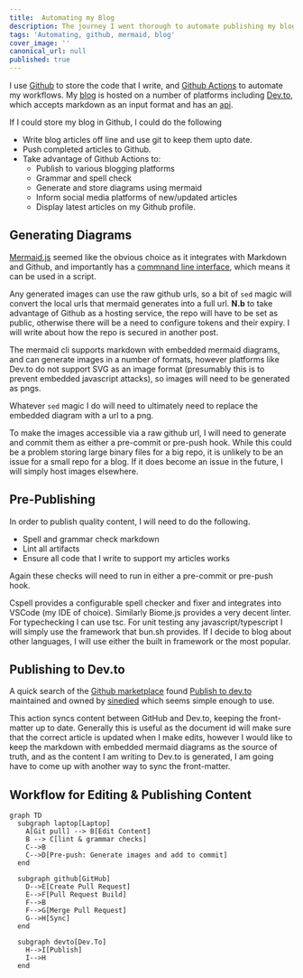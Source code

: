 ```yaml
---
title:  Automating my Blog
description: The journey I went thorough to automate publishing my blog.
tags: 'Automating, github, mermaid, blog'
cover_image: ''
canonical_url: null
published: true
---
```


I use [Github](https://www.github.com) to store the code that I write, and [Github Actions](https://github.com/features/actions) to automate my workflows. My [blog](https://dev.to/jonashdown) is hosted on a number of platforms including [Dev.to](https://dev.to/jonashdown), which accepts markdown as an input format and has an [api](https://developers.forem.com/api).

If I could store my blog in Github, I could do the following

- Write blog articles off line and use git to keep them upto date.
- Push completed articles to Github.
- Take advantage of Github Actions to:
  - Publish to various blogging platforms
  - Grammar and spell check
  - Generate and store diagrams using mermaid
  - Inform social media platforms of new/updated articles
  - Display latest articles on my Github profile.

## Generating Diagrams

[Mermaid.js](https://mermaid.js.org/) seemed like the obvious choice as it integrates with Markdown and Github, and importantly has a [commnand line interface](https://github.com/mermaid-js/mermaid-cli), which means it can be used in a script.

Any generated images can use the raw github urls, so a bit of `sed` magic will convert the local urls that mermaid generates into a full url. **N.b** to take advantage of Github as a hosting service, the repo will have to be set as public, otherwise there will be a need to configure tokens and their expiry. I will write about how the repo is secured in another post.

The mermaid cli supports markdown with embedded mermaid diagrams, and can generate images in a number of formats, however platforms like Dev.to do not support SVG as an image format (presumably this is to prevent embedded javascript attacks), so images will need to be generated as pngs.

Whatever `sed` magic I do will need to ultimately need to replace the embedded diagram with a url to a png.

To make the images accessible via a raw github url, I will need to generate and commit them as either a pre-commit or pre-push hook. While this could be a problem storing large binary files for a big repo, it is unlikely to be an issue for a small repo for a blog. If it does become an issue in the future, I will simply host images elsewhere.

## Pre-Publishing

In order to publish quality content, I will need to do the following.
 - Spell and grammar check markdown
 - Lint all artifacts
 - Ensure all code that I write to support my articles works

Again these checks will need to run in either a pre-commit or pre-push hook.

Cspell provides a configurable spell checker and fixer and integrates into VSCode (my IDE of choice). Similarly Biome.js provides a very decent linter. For typechecking I can use tsc. For unit testing any javascript/typescript I will simply use the framework that bun.sh provides. If I decide to blog about other languages, I will use either the built in framework or the most popular.


## Publishing to Dev.to

A quick search of the [Github marketplace](https://github.com/marketplace?category=&type=actions&verification=&query=dev.to) found [Publish to dev.to](https://github.com/marketplace/actions/publish-to-dev-to) maintained and owned by [sinedied](https://dev.to/sinedied) which seems simple enough to use.

This action syncs content between GitHub and Dev.to, keeping the front-matter up to date. Generally this is useful  as the document id will make sure that the correct article is updated when I make edits, however I would like to keep the markdown with embedded mermaid diagrams as the source of truth, and as the content I am writing to Dev.to is generated, I am going have to come up with another way to sync the front-matter.

## Workflow for Editing & Publishing Content
```mermaid
graph TD
  subgraph laptop[Laptop]
    A[Git pull] --> B[Edit Content]
    B --> C[lint & grammar checks]
    C-->B
    C-->D[Pre-push: Generate images and add to commit]
  end

  subgraph github[GitHub]
    D-->E[Create Pull Request]
    E-->F[Pull Request Build]
    F-->B
    F-->G[Merge Pull Request]
    G-->H[Sync]
  end

  subgraph devto[Dev.To]
    H-->I[Publish]
    I-->H
  end
```